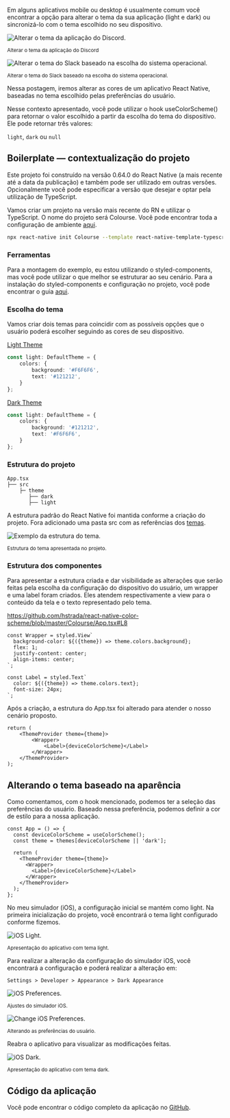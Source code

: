 Em alguns aplicativos mobile ou desktop é usualmente comum você encontrar a opção para alterar o tema da sua aplicação (light e dark) ou sincronizá-lo com o tema escolhido no seu dispositivo.

![Alterar o tema da aplicação do Discord.](https://baltaio.blob.core.windows.net/static/content/articles/images/react-native-color-scheme_001.png)

<sub>Alterar o tema da aplicação do Discord</sub>


![Alterar o tema do Slack baseado na escolha do sistema operacional.](https://baltaio.blob.core.windows.net/static/content/articles/images/react-native-color-scheme_002.png)

<sub>Alterar o tema do Slack baseado na escolha do sistema operacional.</sub>

Nessa postagem, iremos alterar as cores de um aplicativo React Native, baseadas no tema escolhido pelas preferências do usuário.

Nesse contexto apresentado, você pode utilizar o hook useColorScheme() para retornar o valor escolhido a partir da escolha do tema do dispositivo. Ele pode retornar três valores:

`light`, `dark` ou `null`

## Boilerplate — contextualização do projeto

Este projeto foi construído na versão 0.64.0 do React Native (a mais recente até a data da publicação) e também pode ser utilizado em outras versões. Opcionalmente você pode especificar a versão que desejar e optar pela utilização de TypeScript.

Vamos criar um projeto na versão mais recente do RN e utilizar o TypeScript. O nome do projeto será Colourse. Você pode encontrar toda a configuração de ambiente [aqui](https://reactnative.dev/docs/environment-setup).

```bash
npx react-native init Colourse --template react-native-template-typescript
```

### Ferramentas

Para a montagem do exemplo, eu estou utilizando o styled-components, mas você pode utilizar o que melhor se estruturar ao seu cenário. Para a instalação do styled-components e configuração no projeto, você pode encontrar o guia [aqui](https://styled-components.com/docs/basics#installation).

### Escolha do tema

Vamos criar dois temas para coincidir com as possíveis opções que o usuário poderá escolher seguindo as cores de seu dispositivo.

[Light Theme](https://github.com/hstrada/react-native-color-scheme/blob/master/Colourse/src/theme/light/index.ts)
```ts
const light: DefaultTheme = {
    colors: {
        background: '#F6F6F6',
        text: '#121212',
    }
};
```

[Dark Theme](https://github.com/hstrada/react-native-color-scheme/blob/master/Colourse/src/theme/dark/index.ts)
```ts
const light: DefaultTheme = {
    colors: {
        background: '#121212',
        text: '#F6F6F6',
    }
};
```

### Estrutura do projeto

```
App.tsx
├── src
    ├─ theme
       ├── dark
       ├── light
```

A estrutura padrão do React Native foi mantida conforme a criação do projeto. Fora adicionado uma pasta src com as referências dos [temas](https://github.com/hstrada/react-native-color-scheme/tree/master/Colourse/src).

![Exemplo da estrutura do tema.](https://baltaio.blob.core.windows.net/static/content/articles/images/react-native-color-scheme_003.png)

<sub>Estrutura do tema apresentada no projeto.</sub>

### Estrutura dos componentes

Para apresentar a estrutura criada e dar visibilidade as alterações que serão feitas pela escolha da configuração do dispositivo do usuário, um wrapper e uma label foram criados. Eles atendem respectivamente a view para o conteúdo da tela e o texto representado pelo tema.

https://github.com/hstrada/react-native-color-scheme/blob/master/Colourse/App.tsx#L8

```tsx
const Wrapper = styled.View`
  background-color: ${({theme}) => theme.colors.background};
  flex: 1;
  justify-content: center;
  align-items: center;
`;

const Label = styled.Text`
  color: ${({theme}) => theme.colors.text};
  font-size: 24px;
`;
```

Após a criação, a estrutura do App.tsx foi alterado para atender o nosso cenário proposto.

```tsx
return (
    <ThemeProvider theme={theme}>
        <Wrapper>
            <Label>{deviceColorScheme}</Label>
        </Wrapper>
    </ThemeProvider>
);
```

## Alterando o tema baseado na aparência

Como comentamos, com o hook mencionado, podemos ter a seleção das preferências do usuário. Baseado nessa preferência, podemos definir a cor de estilo para a nossa aplicação.

```tsx
const App = () => {
  const deviceColorScheme = useColorScheme();
  const theme = themes[deviceColorScheme || 'dark'];

  return (
    <ThemeProvider theme={theme}>
      <Wrapper>
        <Label>{deviceColorScheme}</Label>
      </Wrapper>
    </ThemeProvider>
  );
};
```

No meu simulador (iOS), a configuração inicial se mantém como light. Na primeira inicialização do projeto, você encontrará o tema light configurado conforme fizemos.

![iOS Light.](https://baltaio.blob.core.windows.net/static/content/articles/images/react-native-color-scheme_004.png)

<sub>Apresentação do aplicativo com tema light.</sub>

Para realizar a alteração da configuração do simulador iOS, você encontrará a configuração e poderá realizar a alteração em:

```
Settings > Developer > Appearance > Dark Appearance
```

![iOS Preferences.](https://baltaio.blob.core.windows.net/static/content/articles/images/react-native-color-scheme_005.png)

<sub>Ajustes do simulador iOS.</sub>

![Change iOS Preferences.](https://baltaio.blob.core.windows.net/static/content/articles/images/react-native-color-scheme_006.png)

<sub>Alterando as preferências do usuário.</sub>

Reabra o aplicativo para visualizar as modificações feitas.

![iOS Dark.](https://baltaio.blob.core.windows.net/static/content/articles/images/react-native-color-scheme_007.png)

<sub>Apresentação do aplicativo com tema dark.</sub>

## Código da aplicação

Você pode encontrar o código completo da aplicação no [GitHub](https://github.com/hstrada/react-native-color-scheme).
